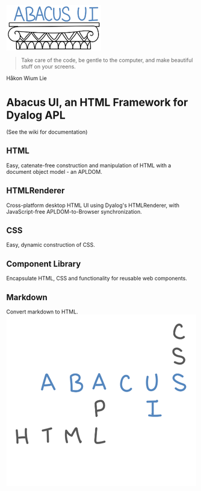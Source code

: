 <picture>
  <source media="(prefers-color-scheme: dark)" srcset="AbacusDark.svg">
  <source media="(prefers-color-scheme: light)" srcset="AbacusLight.svg">
  <img src="AbacusLight.svg" alt="Project diagram" style="width: 50%; height: auto;">
</picture>

> Take care of the code, be gentle to the computer, and make beautiful stuff on your screens.

Håkon Wium Lie 

# Abacus UI, an HTML Framework for Dyalog APL

(See the wiki for documentation) 

## HTML

Easy, catenate-free construction and manipulation of HTML with a document object model - an APLDOM.

## HTMLRenderer

Cross-platform desktop HTML UI using Dyalog's HTMLRenderer,
with JavaScript-free APLDOM-to-Browser synchronization. 

## CSS

Easy, dynamic construction of CSS.

## Component Library

Encapsulate HTML, CSS and functionality for reusable web components.

## Markdown

Convert markdown to HTML.
<picture>
  <source media="(prefers-color-scheme: dark)" srcset="PuzzleDark.svg">
  <source media="(prefers-color-scheme: light)" srcset="PuzzleLight.svg">
  <img src="PuzzleDark.svg" alt="Project diagram">
</picture>



